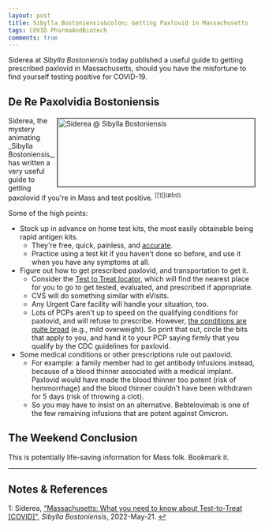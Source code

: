 ```yaml
---
layout: post
title: Sibylla Bostoniensis&colon; Getting Paxlovid in Massachusetts
tags: COVID PharmaAndBiotech
comments: true
---
```


Siderea at _Sibylla Bostoniensis_ today published a useful guide to getting prescribed
paxlovid in Massachusetts, should you have the misfortune to find yourself testing
positive for COVID-19.  


## De Re Paxolvidia Bostoniensis  

<img src="{{ site.baseurl }}/images/2022-05-21-get-paxlovid-ma.jpg" width="400" height="138" alt="Siderea @ Sibylla Bostoniensis" title="Siderea @ Sibylla Bostoniensis" style="float: right; margin: 3px 3px 3px 3px; border: 1px solid #000000;">
Siderea, the mystery animating _Sibylla Bostoniensis_, has written a very useful
guide to getting paxolovid if you're in Mass and test positive.  <sup
id="fn1a">[[1]](#fn1)</sup>  

Some of the high points:  
- Stock up in advance on home test kits, the most easily obtainable being rapid antigen
  kits.  
  - They're free, quick, painless, and
  [accurate](https://www.someweekendreading.blog/weekend-editrix-exposed/).  
  - Practice using a test kit if you haven't done so before, and use it when you have any
    symptoms at all.  
- Figure out how to get prescribed paxlovid, and transportation to get it.  
  - Consider the [Test to Treat locator](https://covid-19-test-to-treat-locator-dhhs.hub.arcgis.com/),
    which will find the nearest place for you to go to get tested, evaluated, and
    prescribed if appropriate.  
  - CVS will do something similar with eVisits.  
  - Any Urgent Care facility will handle your situation, too.  
  - Lots of PCPs aren't up to speed on the qualifying conditions for paxlovid, and will
    refuse to prescribe.  However,
    [the conditions are quite broad](https://www.cdc.gov/coronavirus/2019-ncov/need-extra-precautions/people-with-medical-conditions.html)
    (e.g., mild overweight).  So print that out, circle the bits that apply to you, and
    hand it to your PCP saying firmly that you qualify by the CDC guidelines for
    paxlovid.  
- Some medical conditions or other prescriptions rule out paxlovid.  
  - For example: a family member had
    to get antibody infusions instead, because of a blood thinner associated with a medical
    implant.  Paxlovid would have made the blood thinner too potent (risk of hemmorrhage)
    and the blood thinner couldn't have been withdrawn for 5 days (risk of throwing a
    clot).  
  - So you may have to insist on an alternative.  Bebtelovimab is one of the few remaining
    infusions that are potent against Omicron.  


## The Weekend Conclusion  

This is potentially life-saving information for Mass folk.  Bookmark it.  

---

## Notes &amp; References  

<!--
<sup id="fn1a">[[1]](#fn1)</sup>

<a id="fn1">1</a>: ***, ["***"](***), *** [↩](#fn1a)  

<a href="{{ site.baseurl }}/images/***">
  <img src="{{ site.baseurl }}/images/***" width="400" height="***" alt="***" title="***" style="float: right; margin: 3px 3px 3px 3px; border: 1px solid #000000;">
</a>

<iframe width="400" height="224" src="***" allow="accelerometer; encrypted-media; gyroscope; picture-in-picture" allowfullscreen style="float: right; margin: 3px 3px 3px 3px; border: 1px solid #000000;"></iframe>
-->

<a id="fn1">1</a>: Siderea, ["Massachusetts: What you need to know about Test-to-Treat [COVID]"](https://siderea.dreamwidth.org/1761322.html), _Sibylla Bostoniensis_, 2022-May-21. [↩](#fn1a)  
